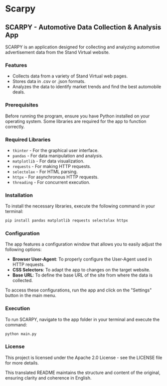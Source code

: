 # Scarpy

## SCARPY - Automotive Data Collection & Analysis App

SCARPY is an application designed for collecting and analyzing automotive advertisement data from the Stand Virtual website.

### Features

- Collects data from a variety of Stand Virtual web pages.
- Stores data in .csv or .json formats.
- Analyzes the data to identify market trends and find the best automobile deals.

### Prerequisites

Before running the program, ensure you have Python installed on your operating system. Some libraries are required for the app to function correctly.

### Required Libraries

- `tkinter` - For the graphical user interface.
- `pandas` - For data manipulation and analysis.
- `matplotlib` - For data visualization.
- `requests` - For making HTTP requests.
- `selectolax` - For HTML parsing.
- `httpx` - For asynchronous HTTP requests.
- `threading` - For concurrent execution.

### Installation

To install the necessary libraries, execute the following command in your terminal:

```bash
pip install pandas matplotlib requests selectolax httpx
```

### Configuration

The app features a configuration window that allows you to easily adjust the following options:

- **Browser User-Agent**: To properly configure the User-Agent used in HTTP requests.
- **CSS Selectors**: To adapt the app to changes on the target website.
- **Base URL**: To define the base URL of the site from where the data is collected.

To access these configurations, run the app and click on the "Settings" button in the main menu.

### Execution

To run SCARPY, navigate to the app folder in your terminal and execute the command:

```bash
python main.py
```

### License

This project is licensed under the Apache 2.0 License - see the LICENSE file for more details.


This translated README maintains the structure and content of the original, ensuring clarity and coherence in English.
